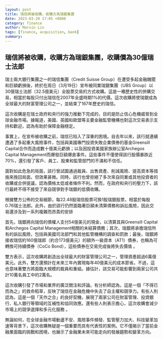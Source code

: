 ```yaml
---
layout: post
title: 瑞信將被收購，收購方為瑞銀集團
date: 2023-03-20 17:05 +0800
category: finance
author: Marvin Lin
tags: [finance, acquisition, bank]
summary: 
---
```


## 瑞信將被收購，收購方為瑞銀集團，收購價為30億瑞士法郎

瑞士兩大銀行集團之一的瑞信集團（Credit Suisse Group）在遭受多起金融醜聞和巨額虧損後，終於在周日（3月19日）宣布被同業瑞銀集團（UBS Group）以30億瑞士法郎（32.5億美元）全股票交易的方式收購。這是一樁歷史性的併購交易，相當於每股只付出瑞信在2007年全盛時期1%的代價。這次收購將使瑞銀成為全球最大的財富管理公司之一，並結束了167年歷史的瑞信。

這次收購是在瑞士政府和央行的強力推動下完成的，目的是防止信心危機威脅到全球金融市場。據報道，美國、英國和歐盟等主要金融監管機構也對這次交易表示支持和歡迎，認為有助於保障金融穩定。

事實上，在宣布被收購之前，瑞信已陷入了深重的困境。自去年以來，該行就連續遭遇了多起重大風險事件，包括與美國專門投資失敗企業債券的基金Greensill Capital合作而造成數十億美元虧損；以及因投資美國家族辦公室Archegos Capital Management而爆發巨額爆倉事件。這些事件不僅使得該行股價暴跌近70%，還引發了客戶、員工、股東和監管部門的不滿和不信任。

面對如此危急的局面，該行曾試圖通過裁員、出售資產、削減風險、提高資本等措施來挽回局面，但效果甚微。同時，該行也曾拒絕了多次來自同業或其他投資者的收購或合併提議，認為價格太低或者條件不利。然而，在政府和央行的壓力下，該行最終不得不接受了來自競爭對手瑞銀的低價收購。

根據雙方公佈的交易細節，每22.48股瑞信股票可換1股瑞銀股票，相當於每股0.76瑞士法郎。此外，由於該行仍然面臨著巨額未清算債務和訴訟風險，因此交易還涉及到一系列複雜而昂貴的安排

首先，瑞銀將向瑞信的債權人支付54億美元的現金，以清算其與Greensill Capital和Archegos Capital Management相關的未結算債務；其次，瑞銀將承擔瑞信所有的訴訟風險，包括與美國司法部門和其他監管機構的調查和罰款；最後，瑞銀將接收瑞信約160億瑞郎（約合173億美元）的額外一級資本（AT1）債券，也稱為可轉換可持續債券（CoCo Bond），這些債券在交易完成後將失去價值 。

雙方表示，這次收購將創造出全球最大的財富管理公司之一，管理資產超過6萬億美元。此外，雙方還預計在未來三年內實現每年40億美元的成本節省。不過，這也意味著雙方將面臨大規模的裁員和重組。據估計，該交易可能影響到兩家公司共計10萬名員工中的2萬名。

這次收購引發了市場和業界的廣泛關注和評論。有分析師認為，這是一個「不得已而為之」的救命稻草，反映了瑞信在金融危機中失去了自主權和競爭力。有些人則認為，這是一個「天作之合」的良好契機，展現了兩家公司在財富管理、投資銀行、私人銀行等領域的互補性和協同效應。還有些人則表示擔心，這次收購會減少市場上的競爭選擇和多元化服務 。

無論如何，在全球金融市場動盪不安、風險事件頻發、監管壓力加大、科技變革加速等背景下，這次收購無疑是一個重要而具有代表性的案例。它不僅揭示了當前金融業面臨的挑戰和困境，也展示了金融業未來可能走向的發展趨勢和變革方向。
